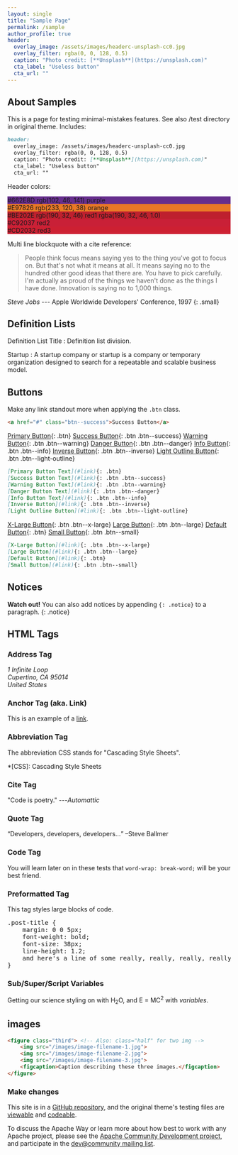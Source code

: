```yaml
---
layout: single
title: "Sample Page"
permalink: /sample
author_profile: true
header:
  overlay_image: /assets/images/headerc-unsplash-cc0.jpg
  overlay_filter: rgba(0, 0, 128, 0.5)
  caption: "Photo credit: [**Unsplash**](https://unsplash.com)"
  cta_label: "Useless button"
  cta_url: ""
---
```


## About Samples

This is a page for testing minimal-mistakes features.  See also /test directory in original theme.  Includes:

```markdown
header:
  overlay_image: /assets/images/headerc-unsplash-cc0.jpg
  overlay_filter: rgba(0, 0, 128, 0.5)
  caption: "Photo credit: [**Unsplash**](https://unsplash.com)"
  cta_label: "Useless button"
  cta_url: ""
```

Header colors:
<div style="width:200 px; height:200 px; background-color:#662E8D;">#662E8D rgb(102, 46, 141) purple</div>
<div style="width:200 px; height:200 px; background-color:#E97826;">#E97826  rgb(233, 120, 38) orange </div>
<div style="width:200 px; height:200 px; background-color:#BE202E;">#BE202E  rgb(190, 32, 46) red1  rgba(190, 32, 46, 1.0)</div>
<div style="width:200 px; height:200 px; background-color:#C92037;">#C92037  red2</div>
<div style="width:200 px; height:200 px; background-color:#CD2032;">#CD2032  red3 </div>

Multi line blockquote with a cite reference:

> People think focus means saying yes to the thing you've got to focus on. But that's not what it means at all. It means saying no to the hundred other good ideas that there are. You have to pick carefully. I'm actually as proud of the things we haven't done as the things I have done. Innovation is saying no to 1,000 things.

<cite>Steve Jobs</cite> --- Apple Worldwide Developers' Conference, 1997
{: .small}

## Definition Lists

Definition List Title
:   Definition list division.

Startup
:   A startup company or startup is a company or temporary organization designed to search for a repeatable and scalable business model.

## Buttons

Make any link standout more when applying the `.btn` class.

```html
<a href="#" class="btn--success">Success Button</a>
```

[Primary Button](#){: .btn}
[Success Button](#){: .btn .btn--success}
[Warning Button](#){: .btn .btn--warning}
[Danger Button](#){: .btn .btn--danger}
[Info Button](#){: .btn .btn--info}
[Inverse Button](#){: .btn .btn--inverse}
[Light Outline Button](#){: .btn .btn--light-outline}

```markdown
[Primary Button Text](#link){: .btn}
[Success Button Text](#link){: .btn .btn--success}
[Warning Button Text](#link){: .btn .btn--warning}
[Danger Button Text](#link){: .btn .btn--danger}
[Info Button Text](#link){: .btn .btn--info}
[Inverse Button](#link){: .btn .btn--inverse}
[Light Outline Button](#link){: .btn .btn--light-outline}
```

[X-Large Button](#){: .btn .btn--x-large}
[Large Button](#){: .btn .btn--large}
[Default Button](#){: .btn}
[Small Button](#){: .btn .btn--small}

```markdown
[X-Large Button](#link){: .btn .btn--x-large}
[Large Button](#link){: .btn .btn--large}
[Default Button](#link){: .btn}
[Small Button](#link){: .btn .btn--small}
```

## Notices

**Watch out!** You can also add notices by appending `{: .notice}` to a paragraph.
{: .notice}

## HTML Tags

### Address Tag

<address>
  1 Infinite Loop<br /> Cupertino, CA 95014<br /> United States
</address>

### Anchor Tag (aka. Link)

This is an example of a [link](http://apple.com "Apple").

### Abbreviation Tag

The abbreviation CSS stands for "Cascading Style Sheets".

*[CSS]: Cascading Style Sheets

### Cite Tag

"Code is poetry." ---<cite>Automattic</cite>

### Quote Tag

<q>Developers, developers, developers&#8230;</q> &#8211;Steve Ballmer

### Code Tag

You will learn later on in these tests that `word-wrap: break-word;` will be your best friend.

### Preformatted Tag

This tag styles large blocks of code.

<pre>
.post-title {
	margin: 0 0 5px;
	font-weight: bold;
	font-size: 38px;
	line-height: 1.2;
	and here's a line of some really, really, really, really long text, just to see how the PRE tag handles it and to find out how it overflows;
}
</pre>

### Sub/Super/Script Variables

Getting our science styling on with H<sub>2</sub>O, and E = MC<sup>2</sup> with <var>variables</var>.

## images

```html
<figure class="third"> <!-- Also: class="half" for two img -->
	<img src="/images/image-filename-1.jpg">
	<img src="/images/image-filename-2.jpg">
	<img src="/images/image-filename-3.jpg">
	<figcaption>Caption describing these three images.</figcaption>
</figure>
```


### Make changes

This site is in a <a href="https://github.com/{{ site.repository }}">GitHub repository</a>, and the original theme's testing files are [viewable](https://mmistakes.github.io/minimal-mistakes/layout/uncategorized/layout-header-overlay-image/) and [codeable](https://github.com/mmistakes/minimal-mistakes/tree/master/test/_posts).

To discuss the Apache Way or learn more about how best to work with any Apache project, please see the [Apache Community Development project](//community.apache.org/), and participate in the [dev@community mailing list](https://lists.apache.org/list.html?dev@community.apache.org).
